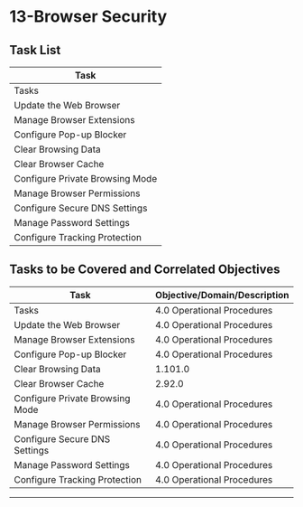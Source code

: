 # 13-Browser Security

## Task List

| Task                           |
|--------------------------------|
| Tasks                         |
| Update the Web Browser         |
| Manage Browser Extensions      |
| Configure Pop-up Blocker       |
| Clear Browsing Data            |
| Clear Browser Cache            |
| Configure Private Browsing Mode|
| Manage Browser Permissions     |
| Configure Secure DNS Settings  |
| Manage Password Settings       |
| Configure Tracking Protection  |

## Tasks to be Covered and Correlated Objectives

| Task                           | Objective/Domain/Description                                      |
|--------------------------------|------------------------------------------------------------------|
| Tasks                         | 4.0 Operational Procedures                                        |
| Update the Web Browser         | 4.0 Operational Procedures                                        |
| Manage Browser Extensions      | 4.0 Operational Procedures                                        |
| Configure Pop-up Blocker       | 4.0 Operational Procedures                                        |
| Clear Browsing Data            | 1.101.0  |  Operating Systems: Given a scenario, install and configure cloud-based productivity tools.     . |
| Clear Browser Cache            | 2.92.0  |  Security: • Router settings                              |
| Configure Private Browsing Mode| 4.0 Operational Procedures                                        |
| Manage Browser Permissions     | 4.0 Operational Procedures                                        |
| Configure Secure DNS Settings  | 4.0 Operational Procedures                                        |
| Manage Password Settings       | 4.0 Operational Procedures                                        |
| Configure Tracking Protection  | 4.0 Operational Procedures                                        |

---


